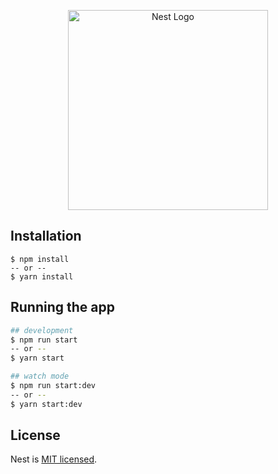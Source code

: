 <p align="center">
  <a href="http://nestjs.com/" target="blank"><img src="https://nestjs.com/img/logo_text.svg" width="320" alt="Nest Logo" /></a>
</p>

## Installation

```$xslt
$ npm install
-- or --
$ yarn install
```

## Running the app

```bash
## development
$ npm run start
-- or --
$ yarn start

## watch mode
$ npm run start:dev
-- or --
$ yarn start:dev
```

## License

Nest is [MIT licensed](LICENSE).
